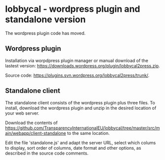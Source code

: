 # lobbycal - wordpress plugin and standalone version

The wordpress plugin code has moved.

## Wordpress plugin

Installation via worpdpress plugin manager or manual download of the lastest version: https://downloads.wordpress.org/plugin/lobbycal2press.zip.

Source code: https://plugins.svn.wordpress.org/lobbycal2press/trunk/.
## Standalone client

The standalone client consists of the wordpress plugin plus three files. To install, download the wordpress plugin and unzip in the desired location of your web server.

Download the contents of https://github.com/TransparencyInternationalEU/lobbycal/tree/master/src/main/webapp/client-standalone to the same location.

Edit the file 'standalone.js' and adapt the server URL, select which colums to display, sort order of columns, date format and other options, as described in the source code comments.

